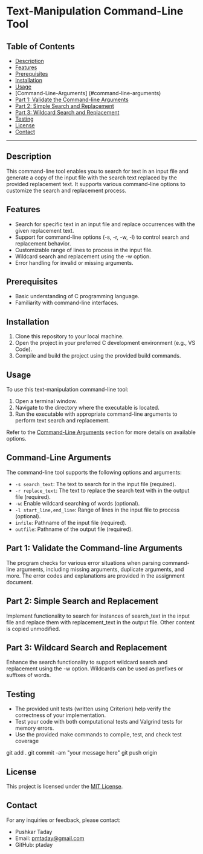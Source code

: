 # Text-Manipulation Command-Line Tool

## Table of Contents

- [Description](#description)
- [Features](#features)
- [Prerequisites](#prerequisites)
- [Installation](#installation)
- [Usage](#usage)
- [Command-Line-Arguments] (#command-line-arguments)
- [Part 1: Validate the Command-line Arguments](#part-1-validate-the-command-line-arguments)
- [Part 2: Simple Search and Replacement](#part-2-simple-search-and-replacement)
- [Part 3: Wildcard Search and Replacement](#part-3-wildcard-search-and-replacement)
- [Testing](#testing)
- [License](#license)
- [Contact](#contact)

---

## Description

This command-line tool enables you to search for text in an input file and generate a copy of the input file with the search text replaced by the provided replacement text. It supports various command-line options to customize the search and replacement process.

## Features

- Search for specific text in an input file and replace occurrences with the given replacement text.
- Support for command-line options (-s, -r, -w, -l) to control search and replacement behavior.
- Customizable range of lines to process in the input file.
- Wildcard search and replacement using the -w option.
- Error handling for invalid or missing arguments.

## Prerequisites

- Basic understanding of C programming language.
- Familiarity with command-line interfaces.

## Installation

1. Clone this repository to your local machine.
2. Open the project in your preferred C development environment (e.g., VS Code).
3. Compile and build the project using the provided build commands.

## Usage

To use this text-manipulation command-line tool:

1. Open a terminal window.
2. Navigate to the directory where the executable is located.
3. Run the executable with appropriate command-line arguments to perform text search and replacement.

Refer to the [Command-Line Arguments](#command-line-arguments) section for more details on available options.

## Command-Line Arguments

The command-line tool supports the following options and arguments:

- `-s search_text`: The text to search for in the input file (required).
- `-r replace_text`: The text to replace the search text with in the output file (required).
- `-w`: Enable wildcard searching of words (optional).
- `-l start_line,end_line`: Range of lines in the input file to process (optional).
- `infile`: Pathname of the input file (required).
- `outfile`: Pathname of the output file (required).

## Part 1: Validate the Command-line Arguments

The program checks for various error situations when parsing command-line arguments, including missing arguments, duplicate arguments, and more. The error codes and explanations are provided in the assignment document.

## Part 2: Simple Search and Replacement

Implement functionality to search for instances of search_text in the input file and replace them with replacement_text in the output file. Other content is copied unmodified.

## Part 3: Wildcard Search and Replacement

Enhance the search functionality to support wildcard search and replacement using the -w option. Wildcards can be used as prefixes or suffixes of words.

## Testing 

- The provided unit tests (written using Criterion) help verify the correctness of your implementation.
- Test your code with both computational tests and Valgrind tests for memory errors.
- Use the provided make commands to compile, test, and check test coverage

git add .
git commit -am "your message here"
git push origin

## License

This project is licensed under the [MIT License](LICENSE).

## Contact

For any inquiries or feedback, please contact:
- Pushkar Taday
- Email: pmtaday@gmail.com
- GitHub: ptaday





